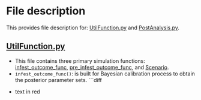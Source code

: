# File description

This provides file description for: [UtilFunction.py](https://github.com/syzoekao/AISproj/blob/master/lib/python3.7/site-packages/AISsim/UtilFunction.py) and [PostAnalysis.py](https://github.com/syzoekao/AISproj/blob/master/lib/python3.7/site-packages/AISsim/PostAnalysis.py). 

## [UtilFunction.py](https://github.com/syzoekao/AISproj/blob/master/lib/python3.7/site-packages/AISsim/UtilFunction.py)

* This file contains three primary simulation functions: [infest_outcome_func](https://github.com/syzoekao/AISproj/blob/8c6de5bdb1666b7318623f228fb63ad91d65683a/lib/python3.7/site-packages/AISsim/UtilFunction.py#L11-L253), [pre_infest_outcome_func](https://github.com/syzoekao/AISproj/blob/master/lib/python3.7/site-packages/AISsim/UtilFunction.py#L279-L482), and [Scenario](https://github.com/syzoekao/AISproj/blob/master/lib/python3.7/site-packages/AISsim/UtilFunction.py#L498-L762). 
* `infest_outcome_func()`: is built for Bayesian calibration process to obtain the posterior parameter sets. ```diff 
- text in red
```
